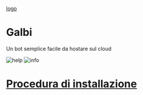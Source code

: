 [logo](https://i.imgur.com/YeL6Nq0.png)
# **Galbi**
Un bot semplice facile da hostare sul cloud

![help](https://i.imgur.com/DEUFxnk.png)  ![info](https://i.imgur.com/2OWp15S.png)

# [Procedura di installazione]("https://docs.galbaninoh.tech")

